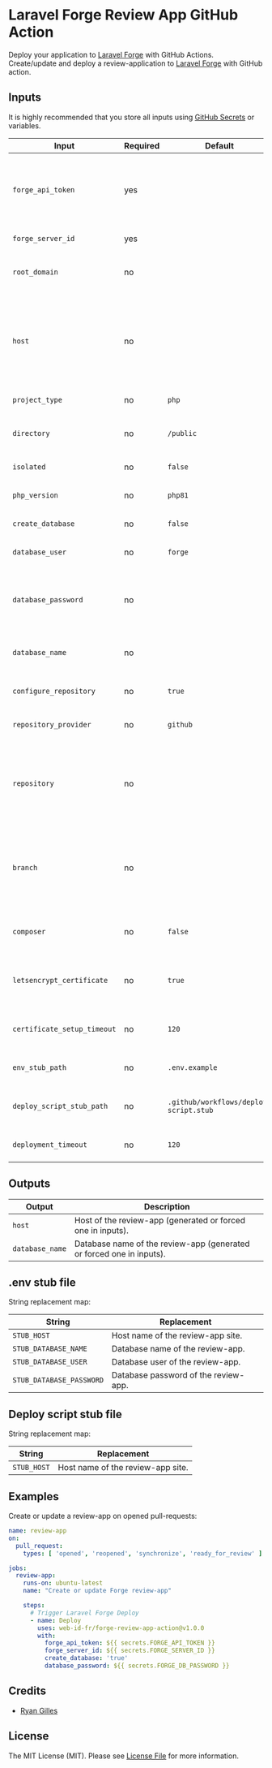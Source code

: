 # Laravel Forge Review App GitHub Action

Deploy your application to [Laravel Forge](https://forge.laravel.com) with GitHub Actions.
Create/update and deploy a review-application to [Laravel Forge](https://forge.laravel.com) with GitHub action.

## Inputs

It is highly recommended that you store all inputs using [GitHub Secrets](https://docs.github.com/en/actions/reference/encrypted-secrets) or variables.

| Input                       | Required | Default                                | Description                                                                                                                        |
|-----------------------------|----------|----------------------------------------|------------------------------------------------------------------------------------------------------------------------------------|
| `forge_api_token`           | yes      |                                        | Laravel Forge API key.<br>You can generate an API key in your [Forge dashboard](https://forge.laravel.com/user-profile/api).       |
| `forge_server_id`           | yes      |                                        | Laravel Forge server ID                                                                                                            |
| `root_domain`               | no       |                                        | Root domain under which to create review-app site.                                                                                 |
| `host`                      | no       |                                        | Site host of the review-app.<br>The branch name the action is running on will be used to generate it if not defined (recommended). |
| `project_type`              | no       | `php`                                  | Project type of the review-app.                                                                                                    |
| `directory`                 | no       | `/public`                              | Root directory for nginx configuration of the review-app.                                                                          |
| `isolated`                  | no       | `false`                                | Isolate review-app site.                                                                                                           |
| `php_version`               | no       | `php81`                                | PHP version of the review-app site.                                                                                                |
| `create_database`           | no       | `false`                                | Create database for review-app.                                                                                                    |
| `database_user`             | no       | `forge`                                | Database user of the review-app site.                                                                                              |
| `database_password`         | no       |                                        | Database password of the review-app site.<br>Mandatory if `create_database` is set to `true`                                       |
| `database_name`             | no       |                                        | Database name of the review-app site (recommended).                                                                                |
| `configure_repository`      | no       | `true`                                 | Configure repository on review-app site.                                                                                           |
| `repository_provider`       | no       | `github`                               | Repository provider of review-app site.                                                                                            |
| `repository`                | no       |                                        | Repository of review-app site.<br>The repository name the action is running on will be used to generate it if not defined.         |
| `branch`                    | no       |                                        | Git branch to use.<br>The branch name the action is running on will be used to generate it if not defined.                         |
| `composer`                  | no       | `false`                                | Composer install on repository setup.                                                                                              |
| `letsencrypt_certificate`   | no       | `true`                                 | Obtain LetsEncrypt certificate for the review-app site.                                                                            |
| `certificate_setup_timeout` | no       | `120`                                  | Maximum wait time in seconds for obtaining the certificate.                                                                        |
| `env_stub_path`             | no       | `.env.example`                         | .env stub file path inside git repository.                                                                                         |
| `deploy_script_stub_path`   | no       | `.github/workflows/deploy-script.stub` | Deploy script stub file path inside the git repository.                                                                            |
| `deployment_timeout`        | no       | `120`                                  | Maximum wait time in seconds for deploying.                                                                                        |

## Outputs

| Output          | Description                                                          |
|-----------------|----------------------------------------------------------------------|
| `host`          | Host of the review-app (generated or forced one in inputs).          |
| `database_name` | Database name of the review-app (generated or forced one in inputs). |

## .env stub file

String replacement map:

| String                   | Replacement                          |
|--------------------------|--------------------------------------|
| `STUB_HOST`              | Host name of the review-app site.    |
| `STUB_DATABASE_NAME`     | Database name of the review-app.     |
| `STUB_DATABASE_USER`     | Database user of the review-app.     |
| `STUB_DATABASE_PASSWORD` | Database password of the review-app. |

## Deploy script stub file

String replacement map:

| String                   | Replacement                          |
|--------------------------|--------------------------------------|
| `STUB_HOST`              | Host name of the review-app site.    |

## Examples

Create or update a review-app on opened pull-requests:

```yml
name: review-app
on:
  pull_request:
    types: [ 'opened', 'reopened', 'synchronize', 'ready_for_review' ]

jobs:
  review-app:
    runs-on: ubuntu-latest
    name: "Create or update Forge review-app"

    steps:
      # Trigger Laravel Forge Deploy
      - name: Deploy
        uses: web-id-fr/forge-review-app-action@v1.0.0
        with:
          forge_api_token: ${{ secrets.FORGE_API_TOKEN }}
          forge_server_id: ${{ secrets.FORGE_SERVER_ID }}
          create_database: 'true'
          database_password: ${{ secrets.FORGE_DB_PASSWORD }}
```

## Credits

- [Ryan Gilles](https://www.linkedin.com/in/ryan-gilles-293680174/)

## License

The MIT License (MIT). Please see [License File](LICENSE.md) for more information.